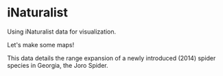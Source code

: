# iNaturalist
Using iNaturalist data for visualization. 

Let's make some maps!

This data details the range expansion of a newly introduced (2014) spider species in Georgia, the Joro Spider. 
